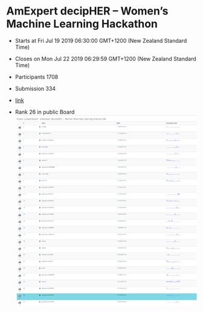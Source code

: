 # AmExpert decipHER – Women’s Machine Learning Hackathon

- Starts at Fri Jul 19 2019 06:30:00 GMT+1200 (New Zealand Standard Time)
- Closes on Mon Jul 22 2019 06:29:59 GMT+1200 (New Zealand Standard Time)
- Participants 1708
- Submission 334
- [link](https://datahack.analyticsvidhya.com/contest/amexpert-decipher-women-machine-learning-hackathon/?utm_source=auto-email)

- Rank 26 in public Board
![Rank in public Board](./images/publib26.PNG)